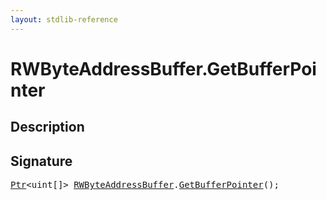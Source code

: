 ```yaml
---
layout: stdlib-reference
---
```


# RWByteAddressBuffer\.GetBufferPointer

## Description





## Signature 

<pre>
<a href="../types/ptr-0/index.html" class="code_type">Ptr</a>&lt;<span class="code_keyword">uint</span>[]&gt; <a href="../types/rwbyteaddressbuffer-0126d/index.html" class="code_type">RWByteAddressBuffer</a>.<a href="getbufferpointer-039.html">GetBufferPointer</a>();

</pre>

